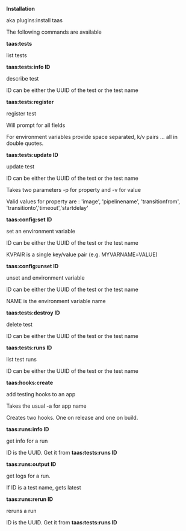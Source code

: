 **Installation**  

aka plugins:install taas



The following commands are available
  
  
  **taas:tests**
  
  list tests
  
  
  **taas:tests:info ID**  
  
  describe test
  
  ID can be either the UUID of the test or the test name
  
  
  **taas:tests:register**
  
  register test
  
  Will prompt for all fields
  
  For environment variables provide space separated, k/v pairs ... all in double quotes. 
  
  
  **taas:tests:update ID**
  
  update test
  
  ID can be either the UUID of the test or the test name
  
  Takes two parameters -p for property and -v for value
 
  Valid values for property are :  'image', 'pipelinename', 'transitionfrom', 'transitionto','timeout','startdelay' 



  **taas:config:set ID**

  set an environment variable

  ID can be either the UUID of the test or the test name

  KVPAIR is a single key/value pair (e.g. MYVARNAME=VALUE)



  **taas:config:unset ID**

  unset and environment variable

  ID can be either the UUID of the test or the test name

  NAME is the environment variable name


  
  **taas:tests:destroy ID**
  
  delete test
  
  ID can be either the UUID of the test or the test name
  
  
  **taas:tests:runs ID**
  
  list test runs
  
  ID can be either the UUID of the test or the test name
  
  
  **taas:hooks:create**
  
  add testing hooks to an app
  
  Takes the usual -a for app name
  
  Creates two hooks.  One on release and one on build.
  
  
  **taas:runs:info ID**
  
  get info for a run
  
  ID is the UUID.  Get it from **taas:tests:runs ID**
  
  
  **taas:runs:output ID**
  
  get logs for a run. 
  
  If ID is a test name, gets latest
  
  
  **taas:runs:rerun ID**
  
  reruns a run
  
  ID is the UUID.  Get it from **taas:tests:runs ID**


  
